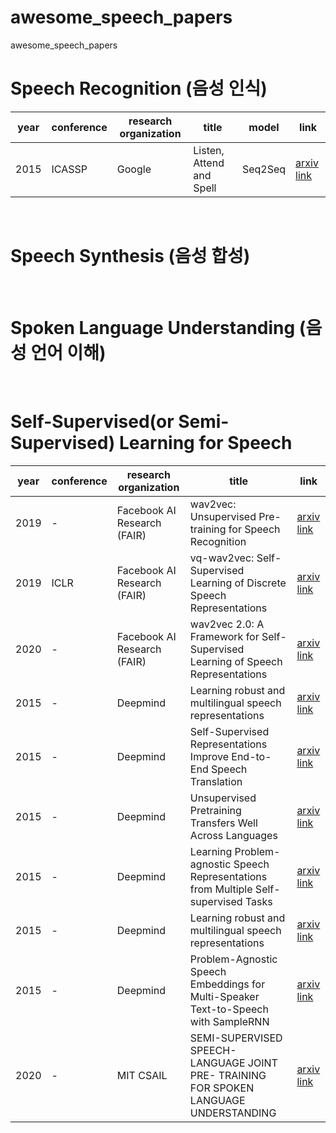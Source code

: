 # awesome_speech_papers
awesome_speech_papers


# Speech Recognition (음성 인식) 
|year|conference|research organization|title|model|link|
|--|--|--|------|---|--|
|2015|ICASSP|Google|Listen, Attend and Spell|Seq2Seq|[arxiv link](https://arxiv.org/pdf/1508.01211)|
 
<br>
 
# Speech Synthesis (음성 합성)

<br>

# Spoken Language Understanding (음성 언어 이해)

<br>

# Self-Supervised(or Semi-Supervised) Learning for Speech 
|year|conference|research organization|title|link|
|--|--|--|------|--|
|2019|-|Facebook AI Research (FAIR)|wav2vec: Unsupervised Pre-training for Speech Recognition|[arxiv link](https://arxiv.org/pdf/1904.05862)|
|2019|ICLR|Facebook AI Research (FAIR)|vq-wav2vec: Self-Supervised Learning of Discrete Speech Representations|[arxiv link](https://arxiv.org/pdf/1910.05453)|
|2020|-|Facebook AI Research (FAIR)|wav2vec 2.0: A Framework for Self-Supervised Learning of Speech Representations|[arxiv link](https://arxiv.org/pdf/2006.11477)|
|2015|-|Deepmind|Learning robust and multilingual speech representations|[arxiv link](https://arxiv.org/pdf/2001.11128)|
|2015|-|Deepmind|Self-Supervised Representations Improve End-to-End Speech Translation|[arxiv link](https://arxiv.org/pdf/1508.01211)|
|2015|-|Deepmind|Unsupervised Pretraining Transfers Well Across Languages|[arxiv link](https://arxiv.org/pdf/1508.01211)|
|2015|-|Deepmind|Learning Problem-agnostic Speech Representations from Multiple Self-supervised Tasks|[arxiv link](https://arxiv.org/pdf/1508.01211)|
|2015|-|Deepmind|Learning robust and multilingual speech representations|[arxiv link](https://arxiv.org/pdf/1508.01211)|
|2015|-|Deepmind|Problem-Agnostic Speech Embeddings for Multi-Speaker Text-to-Speech with SampleRNN|[arxiv link](https://arxiv.org/pdf/1508.01211)|
|2020|-|MIT CSAIL|SEMI-SUPERVISED SPEECH-LANGUAGE JOINT PRE- TRAINING FOR SPOKEN LANGUAGE UNDERSTANDING|[arxiv link](https://arxiv.org/pdf/2010.02295)|
